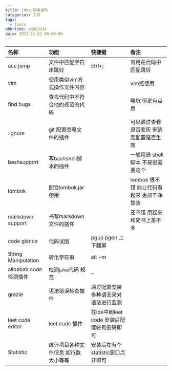 ```yaml
---
title: idea 常用插件
categories: 工具
tags:
  - tools
abbrlink: a365393a
date: 2017-11-11 00:00:00
---
```

|名称|功能|快捷键|备注|
|:-----|:-----|:--------|:------|
|ace jump|文件中匹配字符串跳转|ctrl+;|常用在代码中匹配跳转|
|vim |使用类似vim方式操作文件内容||vim控使用|
|find bugs|查找代码中不符合他的规范的代码||略坑  但是有点用|
|.ignore|git 配置忽略文件的插件||可以通过查看是否变灰 来确定配置是否生效|
|bashsupport|写bashshell脚本的插件||一般用途  shell脚本 不是很需要这个|
|lombok|配合lombok.jar使用||lombok 很不错 能让代码看起来 更加干净整洁|
|markdown support|书写markdown 文件的插件||还不错 用起来 和简书上差不多|
|code glance|代码试图 | pgup pgon 上下翻屏||
|String Manipulation |转化字符串 |alt +m |
|alibabab code 检测插件|检测java代码 规范|-|
|grazie|语法错误检查插件|通过配置安装多种语言来对语法进行监测|
|leet code editor|leet code 插件|在ide中刷leet code 安装后配置帐号密码即可|
|Statistic|统计项目各种文件信息 如行数 大小等等|安装后在有个statistic窗口点开即可|

